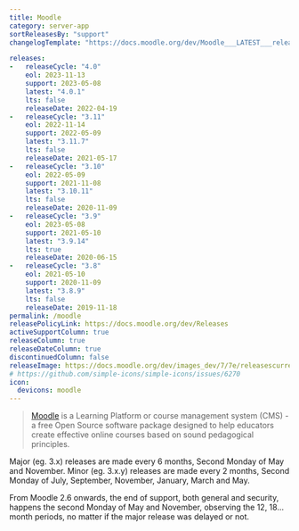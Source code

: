 ```yaml
---
title: Moodle
category: server-app
sortReleasesBy: "support"
changelogTemplate: "https://docs.moodle.org/dev/Moodle___LATEST___release_notes"

releases:
-   releaseCycle: "4.0"
    eol: 2023-11-13
    support: 2023-05-08
    latest: "4.0.1"
    lts: false
    releaseDate: 2022-04-19
-   releaseCycle: "3.11"
    eol: 2022-11-14
    support: 2022-05-09
    latest: "3.11.7"
    lts: false
    releaseDate: 2021-05-17
-   releaseCycle: "3.10"
    eol: 2022-05-09
    support: 2021-11-08
    latest: "3.10.11"
    lts: false
    releaseDate: 2020-11-09
-   releaseCycle: "3.9"
    eol: 2023-05-08
    support: 2021-05-10
    latest: "3.9.14"
    lts: true
    releaseDate: 2020-06-15
-   releaseCycle: "3.8"
    eol: 2021-05-10
    support: 2020-11-09
    latest: "3.8.9"
    lts: false
    releaseDate: 2019-11-18
permalink: /moodle
releasePolicyLink: https://docs.moodle.org/dev/Releases
activeSupportColumn: true
releaseColumn: true
releaseDateColumn: true
discontinuedColumn: false
releaseImage: https://docs.moodle.org/dev/images_dev/7/7e/releasescurrent.png
# https://github.com/simple-icons/simple-icons/issues/6270
icon:
  devicons: moodle
---
```


> [Moodle](https://moodle.org/) is a Learning Platform or course management system (CMS) - a free Open Source software package designed to help educators create effective online courses based on sound pedagogical principles.

Major (eg. 3.x) releases are made every 6 months, Second Monday of May and November. Minor (eg. 3.x.y) releases are made every 2 months, Second Monday of July, September, November, January, March and May. 

From Moodle 2.6 onwards, the end of support, both general and security, happens the second Monday of May and November, observing the 12, 18... month periods, no matter if the major release was delayed or not.
